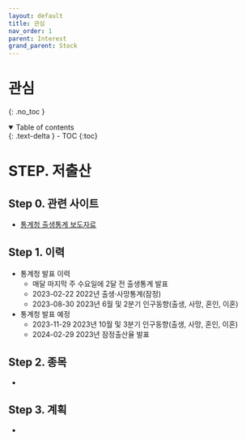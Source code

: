 ```yaml
---
layout: default
title: 관심
nav_order: 1
parent: Interest
grand_parent: Stock
---
```


# 관심
{: .no_toc }

<details open markdown="block">
  <summary>
    Table of contents
  </summary>
  {: .text-delta }
- TOC
{:toc}
</details>
<!------------------------------------ STEP ------------------------------------>

# STEP. 저출산
## Step 0. 관련 사이트
* [통계청 출생통계 보도자료](https://kostat.go.kr/board.es?mid=a10301010000&bid=a103010100)
## Step 1. 이력
* 통계청 발표 이력
    * 매달 마지막 주 수요일에 2달 전 출생통계 발표
    * 2023-02-22 2022년 출생·사망통계(잠정)
    * 2023-08-30 2023년 6월 및 2분기 인구동향(출생, 사망, 혼인, 이혼)
* 통계청 발표 예정
    * 2023-11-29 2023년 10월 및 3분기 인구동향(출생, 사망, 혼인, 이혼)
    * 2024-02-29 2023년 잠정출산율 발표 
## Step 2. 종목
*
## Step 3. 계획
* 